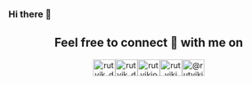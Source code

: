 ### Hi there 👋

<h2 align="center">Feel free to connect 👥 with me on</h2>
<p align="center">  
<a href="https://instagram.com/vctrnns" target="blank"><img align="center" src="https://cdn.jsdelivr.net/npm/simple-icons@3.0.1/icons/instagram.svg" alt="rutvik_dev.desg" height="30" width="40" /></a><a href="mailto:vn28007@gmail.com" target="blank"><img align="center" src="https://cdn.jsdelivr.net/npm/simple-icons@3.0.1/icons/gmail.svg" alt="rutvik_dev.desg" height="30" width="40" /></a><a href="https://linkedin.com/in/vlctor/" target="blank"><img align="center" src="https://cdn.jsdelivr.net/npm/simple-icons@3.0.1/icons/linkedin.svg" alt="rutvikjoshi" height="30" width="40" /></a><a href="https://www.behance.net/vlctor" target="blank"><img align="center" src="https://cdn.jsdelivr.net/npm/simple-icons@3.0.1/icons/behance.svg" alt="rutvikj" height="30" width="40" /></a><a href="https://medium.com/@victorn" target="blank"><img align="center" src="https://cdn.jsdelivr.net/npm/simple-icons@3.0.1/icons/medium.svg" alt="@rutvikj77" height="30" width="40" /></a>
</p>
